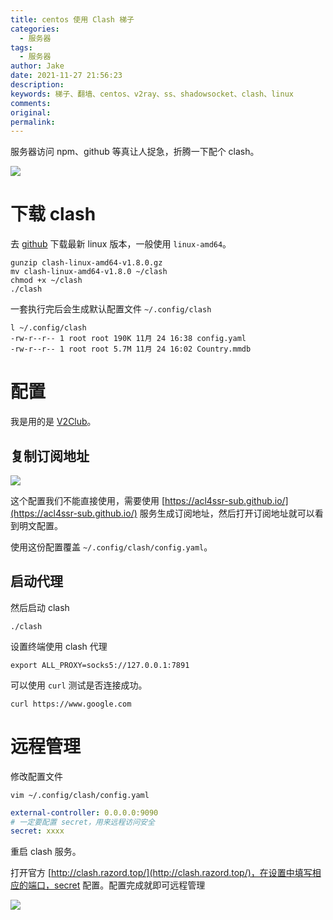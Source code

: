 ```yaml
---
title: centos 使用 Clash 梯子
categories:
  - 服务器
tags:
  - 服务器
author: Jake
date: 2021-11-27 21:56:23
description:
keywords: 梯子、翻墙、centos、v2ray、ss、shadowsocket、clash、linux
comments:
original:
permalink:
---
```


服务器访问 npm、github 等真让人捉急，折腾一下配个 clash。

![](//blogimg.jakeyu.top/centos-使用-Clash-梯子/logo.png)

<!--more-->

# 下载 clash

去 [github](https://github.com/Dreamacro/clash/releases) 下载最新 linux 版本，一般使用 `linux-amd64`。

```shell
gunzip clash-linux-amd64-v1.8.0.gz
mv clash-linux-amd64-v1.8.0 ~/clash
chmod +x ~/clash
./clash
```

一套执行完后会生成默认配置文件 `~/.config/clash`

```shell
l ~/.config/clash
-rw-r--r-- 1 root root 190K 11月 24 16:38 config.yaml
-rw-r--r-- 1 root root 5.7M 11月 24 16:02 Country.mmdb
```

# 配置

我是用的是 [V2Club](https://join.v2fly.club/#/register?code=C5EnE7vC)。

## 复制订阅地址

![](http://blogimg.jakeyu.top/centos-%E4%BD%BF%E7%94%A8-Clash-%E6%A2%AF%E5%AD%90/iShot2021-11-27%2023.29.16.png)

这个配置我们不能直接使用，需要使用 [https://acl4ssr-sub.github.io/](https://acl4ssr-sub.github.io/) 服务生成订阅地址，然后打开订阅地址就可以看到明文配置。

使用这份配置覆盖 `~/.config/clash/config.yaml`。

## 启动代理

然后启动 clash

```shell
./clash
```

设置终端使用 clash 代理

```shell
export ALL_PROXY=socks5://127.0.0.1:7891
```

可以使用 `curl` 测试是否连接成功。

```shell
curl https://www.google.com
```

# 远程管理

修改配置文件

```shell
vim ~/.config/clash/config.yaml
```

```yaml
external-controller: 0.0.0.0:9090
# 一定要配置 secret，用来远程访问安全
secret: xxxx
```

重启 clash 服务。

打开官方 [http://clash.razord.top/](http://clash.razord.top/)，在设置中填写相应的端口，secret 配置。配置完成就即可远程管理

![](http://blogimg.jakeyu.top/centos-%E4%BD%BF%E7%94%A8-Clash-%E6%A2%AF%E5%AD%90/iShot2021-11-27%2023.50.06.png)